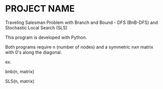 PROJECT NAME
=========================================================================================
Traveling Salesman Problem with Branch and Bound - DFS (BnB-DFS) and Stochastic Local Search (SLS)

This program is developed with Python.

Both programs require n (number of nodes) and a symmetric nxn matrix with 0's along the diagonal.

ex.

bnb(n, matrix)

SLS(n, matrix)
